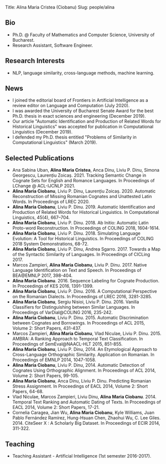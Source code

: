 ﻿Title: Alina Maria Cristea (Ciobanu)
Slug: people/alina

## Bio

- Ph.D. @ Faculty of Mathematics and Computer Science, University of Bucharest.
- Research Assistant, Software Engineer.

## Research Interests

- NLP, language similarity, cross-language methods, machine learning.

## News

- I joined the editorial board of Frontiers in ArtificiaI Intelligence as a review editor on Language and Computation (July 2020).
- I was awarded the University of Bucharest Senate Award for the best Ph.D. thesis in exact sciences and engineering (December 2019).
- Our article "Automatic Identification and Production of Related Words for Historical Linguistics" was accepted for publication in Computational Linguistics (December 2019).
- I defended my Ph.D. thesis entitled "Problems of Similarity in Computational Linguistics" (March 2019).

## Selected Publications

- Ana Sabina Uban, **Alina Maria Cristea**, Anca Dinu, Liviu P. Dinu, Simona Georgescu, Laurențiu Zoicaș. 2021.
  Tracking Semantic Change in Cognate Sets for English and Romance Languages.
  In Proceedings of LChange @ ACL-IJCNLP 2021.
- **Alina Maria Ciobanu**, Liviu P. Dinu, Laurențiu Zoicaș. 2020.
  Automatic Reconstruction of Missing Romanian Cognates and Unattested Latin Words.
  In Proceedings of LREC 2020.
- **Alina Maria Ciobanu**, Liviu P. Dinu. 2019.
  Automatic Identification and Production of Related Words for Historical Linguistics.
  In Computational Linguistics, 45(4), 667–704.
- **Alina Maria Ciobanu**, Liviu P. Dinu. 2018.
  Ab Initio: Automatic Latin Proto-word Reconstruction.
  In Proceedings of COLING 2018, 1604-1614.
- **Alina Maria Ciobanu**, Liviu P. Dinu. 2018.
  Simulating Language Evolution: A Tool for Historical Linguistics.
  In Proceedings of COLING 2018 System Demonstrations, 68-72.
- **Alina Maria Ciobanu**, Liviu P. Dinu, Andrea Sgarro. 2017.
  Towards a Map of the Syntactic Similarity of Languages.
  In Proceedings of CICLing 2017.
- Marcos Zampieri, **Alina Maria Ciobanu**, Liviu P. Dinu. 2017.
  Native Language Identification on Text and Speech.
  In Proceedings of BEA@EMNLP 2017, 398-404.
- **Alina Maria Ciobanu**. 2016.
  Sequence Labeling for Cognate Production.
  In Proceedings of KES 2016, 1391-1399.
- **Alina Maria Ciobanu**, Liviu P. Dinu. 2016.
  A Computational Perspective on the Romanian Dialects.
  In Proceedings of LREC 2016, 3281-3285.
- **Alina Maria Ciobanu**, Sergiu Nisioi, Liviu P. Dinu. 2016.
  Vanilla Classifiers for Distinguishing between Similar Languages.
  In Proceedings of VarDial@COLING 2016, 235-242.
- **Alina Maria Ciobanu**, Liviu P. Dinu. 2015.
  Automatic Discrimination between Cognates and Borrowings.
  In Proceedings of ACL 2015, Volume 2: Short Papers, 431-437.
- Marcos Zampieri, **Alina Maria Ciobanu**, Vlad Niculae, Liviu P. Dinu. 2015.
  AMBRA: A Ranking Approach to Temporal Text Classification.
  In Proceedings of SemEval@NAACL-HLT 2015, 851-855.
- **Alina Maria Ciobanu**, Liviu P. Dinu, 2014.
  An Etymological Approach to Cross-Language Orthographic Similarity. Application on Romanian.
  In Proceedings of EMNLP 2014, 1047-1058.
- **Alina Maria Ciobanu**, Liviu P. Dinu, 2014.
  Automatic Detection of Cognates Using Orthographic Alignment.
  In Proceedings of ACL 2014, Volume 2: Short Papers, 99-105.
- **Alina Maria Ciobanu**, Anca Dinu, Liviu P. Dinu.
  Predicting Romanian Stress Assignment.
  In Proceedings of EACL 2014, Volume 2: Short Papers, 64-68. 
- Vlad Niculae, Marcos Zampieri, Liviu Dinu, **Alina Maria Ciobanu**. 2014.
  Temporal Text Ranking and Automatic Dating of Texts.
  In Proceedings of EACL 2014, Volume 2: Short Papers, 17-21.
- Cornelia Caragea, Jian Wu, **Alina Maria Ciobanu**, Kyle Williams, Juan Pablo Fernández Ramírez,
  Hung-Hsuan Chen, Zhaohui Wu, C. Lee Giles. 2014.
  CiteSeer X : A Scholarly Big Dataset.
  In Proceedings of ECIR 2014, 311-322.

## Teaching

- Teaching Assistant - Artificial Intelligence (1st semester 2016-2017).

